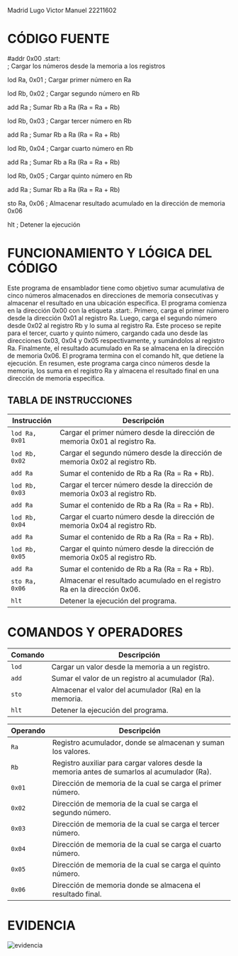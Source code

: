Madrid Lugo Victor Manuel 22211602
# CÓDIGO FUENTE
#addr 0x00
.start:  
; Cargar los números desde la memoria a los registros

lod Ra, 0x01  ; Cargar primer número en Ra

lod Rb, 0x02  ; Cargar segundo número en Rb

add Ra        ; Sumar Rb a Ra (Ra = Ra + Rb)

lod Rb, 0x03  ; Cargar tercer número en Rb

add Ra        ; Sumar Rb a Ra (Ra = Ra + Rb)
  
lod Rb, 0x04  ; Cargar cuarto número en Rb

add Ra        ; Sumar Rb a Ra (Ra = Ra + Rb)
  
lod Rb, 0x05  ; Cargar quinto número en Rb

add Ra        ; Sumar Rb a Ra (Ra = Ra + Rb)
  
sto Ra, 0x06  ; Almacenar resultado acumulado en la dirección de memoria 0x06
  
hlt           ; Detener la ejecución

# FUNCIONAMIENTO Y LÓGICA DEL CÓDIGO
Este programa de ensamblador tiene como objetivo sumar acumulativa de cinco números almacenados en direcciones de memoria consecutivas y almacenar el resultado en
una ubicación específica. El programa comienza en la dirección 0x00 con la etiqueta .start:. Primero, carga el primer número desde la dirección 0x01 al registro Ra. 
Luego, carga el segundo número desde 0x02 al registro Rb y lo suma al registro Ra. Este proceso se repite para el tercer, cuarto y quinto número, cargando cada uno
desde las direcciones 0x03, 0x04 y 0x05 respectivamente, y sumándolos al registro Ra. Finalmente, el resultado acumulado en Ra se almacena en la dirección de memoria
0x06. El programa termina con el comando hlt, que detiene la ejecución. En resumen, este programa carga cinco números desde la memoria, los suma en el registro Ra y 
almacena el resultado final en una dirección de memoria específica.

## TABLA DE INSTRUCCIONES

| Instrucción         | Descripción                                                                         |
|---------------------|-------------------------------------------------------------------------------------|
| `lod Ra, 0x01`      | Cargar el primer número desde la dirección de memoria 0x01 al registro Ra.          |
| `lod Rb, 0x02`      | Cargar el segundo número desde la dirección de memoria 0x02 al registro Rb.         |
| `add Ra`            | Sumar el contenido de Rb a Ra (Ra = Ra + Rb).                                       |
| `lod Rb, 0x03`      | Cargar el tercer número desde la dirección de memoria 0x03 al registro Rb.          |
| `add Ra`            | Sumar el contenido de Rb a Ra (Ra = Ra + Rb).                                       |
| `lod Rb, 0x04`      | Cargar el cuarto número desde la dirección de memoria 0x04 al registro Rb.          |
| `add Ra`            | Sumar el contenido de Rb a Ra (Ra = Ra + Rb).                                       |
| `lod Rb, 0x05`      | Cargar el quinto número desde la dirección de memoria 0x05 al registro Rb.          |
| `add Ra`            | Sumar el contenido de Rb a Ra (Ra = Ra + Rb).                                       |
| `sto Ra, 0x06`      | Almacenar el resultado acumulado en el registro Ra en la dirección 0x06.            |
| `hlt`               | Detener la ejecución del programa.                                                  |

# COMANDOS Y OPERADORES

| Comando | Descripción |
|---------|-------------|
| `lod`   | Cargar un valor desde la memoria a un registro. |
| `add`   | Sumar el valor de un registro al acumulador (Ra). |
| `sto`   | Almacenar el valor del acumulador (Ra) en la memoria. |
| `hlt`   | Detener la ejecución del programa. |

| Operando | Descripción |
|----------|-------------|
| `Ra`     | Registro acumulador, donde se almacenan y suman los valores. |
| `Rb`     | Registro auxiliar para cargar valores desde la memoria antes de sumarlos al acumulador (Ra). |
| `0x01`   | Dirección de memoria de la cual se carga el primer número. |
| `0x02`   | Dirección de memoria de la cual se carga el segundo número. |
| `0x03`   | Dirección de memoria de la cual se carga el tercer número. |
| `0x04`   | Dirección de memoria de la cual se carga el cuarto número. |
| `0x05`   | Dirección de memoria de la cual se carga el quinto número. |
| `0x06`   | Dirección de memoria donde se almacena el resultado final. |

# EVIDENCIA
![evidencia](https://github.com/user-attachments/assets/3aa6920e-ab3e-47e9-9a15-37295568612c)
